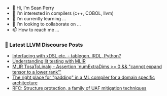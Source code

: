 - 👋 Hi, I’m Sean Perry
- 👀 I’m interested in compilers (c++, COBOL, llvm)
- 🌱 I’m currently learning ...
- 💞️ I’m looking to collaborate on ...
- 📫 How to reach me ...

<!---
s66perry/s66perry is a ✨ special ✨ repository because its `README.md` (this file) appears on your GitHub profile.
You can click the Preview link to take a look at your changes.
--->
### 📕 Latest LLVM Discourse Posts

<!-- DISCOURSE-LLVM:START -->
- [Interfacing with xDSL etc. - tablegen, IRDL, Python?](https://discourse.llvm.org/t/interfacing-with-xdsl-etc-tablegen-irdl-python/85597#post_3)
- [Understanding lit testing with MLIR](https://discourse.llvm.org/t/understanding-lit-testing-with-mlir/85622#post_2)
- [MLIR TosaToLinalg - Assertion `numExtraDims &gt;= 0 &amp;&amp; &quot;cannot expand tensor to a lower rank&quot;&#39;](https://discourse.llvm.org/t/mlir-tosatolinalg-assertion-numextradims-0-cannot-expand-tensor-to-a-lower-rank/85634#post_2)
- [The right place for &quot;padding&quot; in a ML compiler for a domain specific architecture](https://discourse.llvm.org/t/the-right-place-for-padding-in-a-ml-compiler-for-a-domain-specific-architecture/85652#post_1)
- [RFC: Structure protection, a family of UAF mitigation techniques](https://discourse.llvm.org/t/rfc-structure-protection-a-family-of-uaf-mitigation-techniques/85555#post_5)
<!-- DISCOURSE-LLVM:END -->
